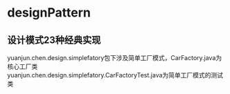 # designPattern
设计模式23种经典实现
---
yuanjun.chen.design.simplefatory包下涉及简单工厂模式，CarFactory.java为核心工厂类  
yuanjun.chen.design.simplefatory.CarFactoryTest.java为简单工厂模式的测试类  

